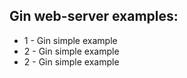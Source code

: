 ## Gin web-server examples:

- 1 - Gin simple example
- 2 - Gin simple example
- 2 - Gin simple example
